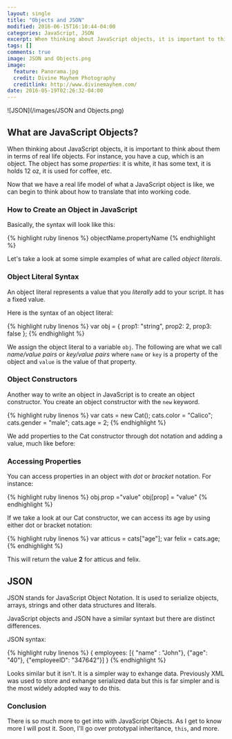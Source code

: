 ```yaml
---
layout: single
title: "Objects and JSON"
modified: 2016-06-15T16:10:44-04:00
categories: JavaScript, JSON
excerpt: When thinking about JavaScript objects, it is important to think about them in terms of real life objects. For instance, you have a cup, which is an object. The object has some properties...
tags: []
comments: true
image: JSON and Objects.png
image:
  feature: Panorama.jpg
  credit: Divine Mayhem Photography
  creditlink: http://www.divinemayhem.com/
date: 2016-05-19T02:26:32-04:00
---
```


![JSON](/images/JSON and Objects.png)

## What are JavaScript Objects?

When thinking about JavaScript objects, it is important to think about them in terms of real life objects. For instance, you have a cup, which is an object. The object has some *properties*: it is white, it has some text, it is holds 12 oz, it is used for coffee, etc.

Now that we have a real life model of what a JavaScript object is like, we can begin to think about how to translate that into working code.

### How to Create an Object in JavaScript

Basically, the syntax will look like this:

{% highlight ruby linenos %}
objectName.propertyName
{% endhighlight %}

Let's take a look at some simple examples of what are called *object literals*.

### Object Literal Syntax

An object literal represents a value that you *literally* add to your script. It has a fixed value.

Here is the syntax of an object literal:

{% highlight ruby linenos %}
var obj = {
prop1: "string",
prop2: 2,
prop3: false
};
{% endhighlight %}

We assign the object literal to a variable `obj`. The following are what we call *name/value pairs* or *key/value pairs* where `name` or `key` is a property of the object and `value` is the value of that property.

### Object Constructors

Another way to write an object in JavaScript is to create an object constructor. You create an object constructor with the `new` keyword.

{% highlight ruby linenos %}
var cats = new Cat();
cats.color = "Calico";
cats.gender = "male";
cats.age = 2;
{% endhighlight %}

We add properties to the Cat constructor through dot notation and adding a value, much like before:

### Accessing Properties

You can access properties in an object with *dot* or *bracket* notation. For instance:

{% highlight ruby linenos %}
obj.prop ="value"
obj[prop] = "value"
{% endhighlight %} 

If we take a look at our Cat constructor, we can access its age by using either dot or bracket notation:

{% highlight ruby linenos %}
var atticus = cats["age"];
var felix = cats.age;
{% endhighlight %}

This will return the value **2** for atticus and felix.

## JSON

JSON stands for JavaScript Object Notation. It is used to serialize objects, arrays, strings and other data structures and literals.

JavaScript objects and JSON have a similar syntaxt but there are distinct differences. 

JSON syntax:

{% highlight ruby linenos %}
{
	employees:
		[{ "name" : "John"},
		 {"age": "40"},
		 {"employeeID": "347642"}]
}
{% endhighlight %}

Looks similar but it isn't. It is a simpler way to exhange data. Previously XML was used to store and exhange serialized data but this is far simpler and is the most widely adopted way to do this.

### Conclusion

There is so much more to get into with JavaScript Objects. As I get to know more I will post it. Soon, I'll go over prototypal inheritance, `this`, and more.




